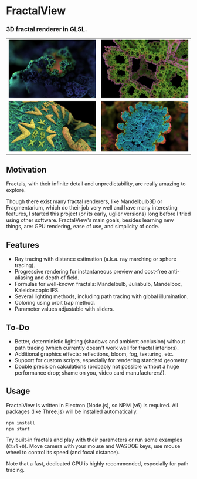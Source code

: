 FractalView
===========

### 3D fractal renderer in GLSL. ###

|                       |                        |
|:---------------------:|:----------------------:|
|  ![](img/roots.jpg)   |   ![](img/cube.jpg)    |
| ![](img/starfish.jpg) | ![](img/microlife.jpg) |


Motivation
----------

Fractals, with their infinite detail and unpredictability, are really amazing to explore.

Though there exist many fractal renderers, like Mandelbulb3D or Fragmentarium,
which do their job very well and have many interesting features,
I started this project (or its early, uglier versions)
long before I tried using other software.
FractalView's main goals, besides learning new things, are:
GPU rendering, ease of use, and simplicity of code.


Features
--------

* Ray tracing with distance estimation (a.k.a. ray marching or sphere tracing).
* Progressive rendering for instantaneous preview and cost-free anti-aliasing and depth of field.
* Formulas for well-known fractals: Mandelbulb, Juliabulb, Mandelbox, Kaleidoscopic IFS.
* Several lighting methods, including path tracing with global illumination.
* Coloring using orbit trap method.
* Parameter values adjustable with sliders.


To-Do
-----

* Better, deterministic lighting (shadows and ambient occlusion) without path tracing
  (which currently doesn't work well for fractal interiors).
* Additional graphics effects: reflections, bloom, fog, texturing, etc.
* Support for custom scripts, especially for rendering standard geometry.
* Double precision calculations (probably not possible without a huge performance drop;
  shame on you, video card manufacturers!).


Usage
-----

FractalView is written in Electron (Node.js), so NPM (v6) is required.
All packages (like Three.js) will be installed automatically.

```
npm install
npm start
```

Try built-in fractals and play with their parameters or run some examples (`Ctrl`+`O`).
Move camera with your mouse and WASDQE keys, use mouse wheel to control its speed (and focal distance).

Note that a fast, dedicated GPU is highly recommended, especially for path tracing.

